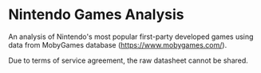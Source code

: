 # Nintendo Games Analysis
An analysis of Nintendo's most popular first-party developed games using data from MobyGames database (https://www.mobygames.com/).

Due to terms of service agreement, the raw datasheet cannot be shared.
